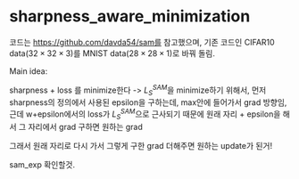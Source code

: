 # sharpness_aware_minimization

코드는 https://github.com/davda54/sam를 참고했으며, 기존 코드인 CIFAR10 data($32\times32\times 3$)를 MNIST data($28\times28\times 1$)로 바꿔 돌림.

Main idea:

sharpness + loss 를 minimize한다 -> $L_S^{SAM}$을 minimize하기 위해서, 먼저 sharpness의 정의에서 사용된 epsilon을 구하는데,  max안에 들어가서 grad 방향임, 근데 w+epsilon에서의 loss가  $L_S^{SAM}$으로 근사되기 때문에 원래 자리 + epsilon을 해서 그 자리에서 grad 구하면 원하는 grad

그래서 원래 자리로 다시 가서 그렇게 구한 grad 더해주면 원하는 update가 된거!

sam_exp 확인할것.
